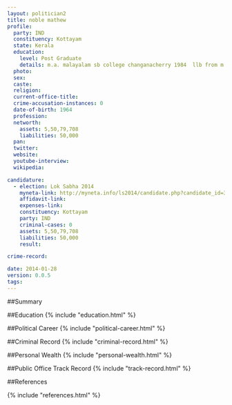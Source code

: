 ```yaml
---
layout: politician2
title: noble mathew
profile: 
  party: IND
  constituency: Kottayam
  state: Kerala
  education: 
    level: Post Graduate
    details: m.a. malayalam sb college changanacherry 1984  llb from m.g. university 1987  sslc 1977 from akjm kanjirapally pre degree st. domanic college 1979  bsc physics 1982 st. domanic.
  photo: 
  sex: 
  caste: 
  religion: 
  current-office-title: 
  crime-accusation-instances: 0
  date-of-birth: 1964
  profession: 
  networth: 
    assets: 5,50,79,708
    liabilities: 50,000
  pan: 
  twitter: 
  website: 
  youtube-interview: 
  wikipedia: 

candidature: 
  - election: Lok Sabha 2014
    myneta-link: http://myneta.info/ls2014/candidate.php?candidate_id=306
    affidavit-link: 
    expenses-link: 
    constituency: Kottayam 
    party: IND
    criminal-cases: 0
    assets: 5,50,79,708
    liabilities: 50,000
    result:  

crime-record: 

date: 2014-01-28
version: 0.0.5
tags: 
---
```

##Summary


##Education
{% include "education.html" %}


##Political Career
{% include "political-career.html" %}


##Criminal Record
{% include "criminal-record.html" %}


##Personal Wealth
{% include "personal-wealth.html" %}


##Public Office Track Record
{% include "track-record.html" %}


##References


{% include "references.html" %}